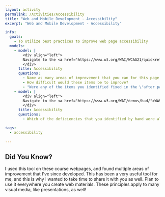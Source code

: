 ```yaml
---
layout: activity
permalink: /Activities/Accessibility
title: "Web and Mobile Development - Accessibility"
excerpt: "Web and Mobile Development - Accessibility"

info:
  goals: 
    - To utilize best practices to improve web page accessibility
  models:
    - model: |
        <div align="left">
        Navigate to the <a href="https://www.w3.org/WAI/WCAG21/quickref/">Web Accessibility Guidelines quick reference page from the w3</a> and evaluate a before and after page from <a href="https://www.w3.org/WAI/demos/bad/">this list</a>.
        </div>
      title: Accessibility
      questions:
        - Name as many areas of improvement that you can for this page.
        - How difficult would these items be to improve?
        - "Were any of the items you identified fixed in the \"after page\"?"
    - model: |
        <div align="left">
        Navigate to the <a href="https://www.w3.org/WAI/demos/bad/">WAVE Accessibility Evaluation Tool</a> and evaluate a before and after page from <a href="https://www.w3.org/WAI/demos/bad/">this list</a>.
        </div>
      title: Accessibility
      questions:
        - Which of the deficiencies that you identified by hand were also identified by the tool?  Did you find any that the tool did not?  Did the tool find any additional ones?

tags:
  - accessibility
  
---
```


## Did You Know?

I used this tool on these course webpages, and found multiple areas of improvement that I've since developed.  This has been a very useful tool for me, and this is why I wanted to take time to share it with you as well.  Plan to use it everywhere you create web materials.  These principles apply to many visual media, like presentations, as well!